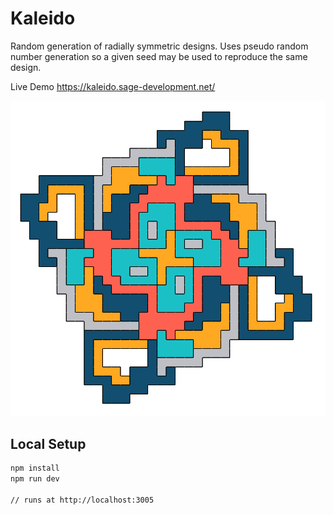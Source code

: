 # Kaleido

Random generation of radially symmetric designs. Uses pseudo random number generation so a given seed may be used to reproduce the same design.

Live Demo
https://kaleido.sage-development.net/

![alt text](https://github.com/JoeTheDave/kaleido/blob/master/example.png)

## Local Setup

```sh
npm install
npm run dev

// runs at http://localhost:3005
```
